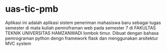 # uas-tic-pmb

Aplikasi ini adalah aplikasi sistem peneriman mahasiswa baru sebagai tugas semester di mata kuliah pemroframan web pada 
semester 7 di FAKULTAS TEKNIK UNIVERSITAS HAMZANWADI lombok timur.
Dibuat dengan bahasa pemrograman python dengn framework flask dan menggunakan arsitektur MVC system


